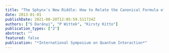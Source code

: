 ```yaml
---
title: "The Sphynx's New Riddle: How to Relate the Canonical Formula of Myth to Quantum Interaction"
date: 2013-01-01
publishDate: 2021-08-20T12:05:59.511724Z
authors: ["S Darányi", "P Wittek", "Kirsty Kitto"]
publication_types: ["2"]
abstract: ""
featured: false
publication: "*International Symposium on Quantum Interaction*"
---
```


